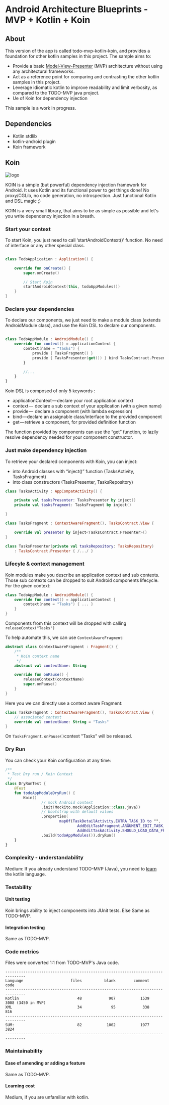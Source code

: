 # Android Architecture Blueprints - MVP + Kotlin + Koin

## About

This version of the app is called todo-mvp-kotlin-koin, and provides a foundation for other kotlin samples in this project. The sample aims to:

* Provide a basic [Model-View-Presenter](https://en.wikipedia.org/wiki/Model%E2%80%93view%E2%80%93presenter) (MVP) architecture without using any architectural frameworks.
* Act as a reference point for comparing and contrasting the other kotlin samples in this project.
* Leverage idiomatic kotlin to improve readability and limit verbosity, as compared to the TODO-MVP java project.
* Ue of Koin for dependency injection

This sample is a work in progress.

## Dependencies
*  Kotlin stdlib
*  kotlin-android plugin
*  Koin framework

## Koin

![logo](https://github.com/Ekito/koin/blob/master/img/insert_koin_android_logo.jpg)

KOIN is a simple (but powerful) dependency injection framework for Android. It uses Kotlin and its functional power to get things done! No proxy/CGLib, no code generation, no introspection. Just functional Kotlin and DSL magic ;)

KOIN is a very small library, that aims to be as simple as possible and let's you write dependency injection in a breath.

### Start your context

To start Koin, you just need to call ‘startAndroidContext()’ function. No need of interface or any other special class. 

```kotlin

class TodoApplication : Application() {

    override fun onCreate() {
        super.onCreate()

        // Start Koin
        startAndroidContext(this, todoAppModules())
    }
}

```

### Declare your dependencies

To declare our components, we just need to make a module class (extends AndroidModule class), and use the Koin DSL to declare our components.

```kotlin

class TodoAppModule : AndroidModule() {
    override fun context() = applicationContext {
        context(name = "Tasks") {
            provide { TasksFragment() }
            provide { TasksPresenter(get()) } bind TasksContract.Presenter::class
        }

        //...
    }
}

```

Koin DSL is composed of only 5 keywords :

* applicationContext — declare your root application context
* context —  declare a sub context of your application (with a given name)
* provide —  declare a component (with lambda expression)
* bind — declare an assignable class/interface to the provided component
* get — retrieve a component, for provided definition function

The function provided by components can use the “get” function, to lazily resolve dependency needed for your component constructor.

### Just make dependency injection

To retrieve your declared components with Koin, you can inject: 

* into Android classes with “inject()” function (TasksActivity, TasksFragment) 
* into class constructors (TasksPresenter, TasksRepository)

```kotlin
class TasksActivity : AppCompatActivity() {

    private val tasksPresenter: TasksPresenter by inject()
    private val tasksFragment: TasksFragment by inject()

}
```

```kotlin
class TasksFragment : ContextAwareFragment(), TasksContract.View {

    override val presenter by inject<TasksContract.Presenter>()
}

```

```kotlin
class TasksPresenter(private val tasksRepository: TasksRepository)
    : TasksContract.Presenter { /.../ }
```

### Lifecyle & context management

Koin modules make you describe an application context and sub contexts. Those sub contexts can be dropped to suit Android components lifecycle. For the given context:

```kotlin
class TodoAppModule : AndroidModule() {
    override fun context() = applicationContext {
        context(name = "Tasks") { ... }
    }
}
```

Components from this context will be dropped with calling `releaseContex("Tasks")`

To help automate this, we can use `ContextAwareFragment`:

```kotlin
abstract class ContextAwareFragment : Fragment() {
    /**
     * Koin context name
     */
    abstract val contextName: String

    override fun onPause() {
        releaseContext(contextName)
        super.onPause()
    }
}
```

Here you we can directly use a context aware Fragment:

```Kotlin
class TasksFragment : ContextAwareFragment(), TasksContract.View {
    // associated context
    override val contextName: String = "Tasks"
}
```

On `TasksFragment.onPause()`context "Tasks" will be released.


### Dry Run

You can check your Koin configuration at any time:

```kotlin
/**
 * Test Dry run / Koin Context
 */
class DryRunTest {
    @Test
    fun todoAppModuleDryRun() {
        Koin()
                // mock Android context
                .init(Mockito.mock(Application::class.java))
                // bootstrap with default values
                .properties(
                        mapOf(TaskDetailActivity.EXTRA_TASK_ID to "",
                                AddEditTaskFragment.ARGUMENT_EDIT_TASK_ID to "",
                                AddEditTaskActivity.SHOULD_LOAD_DATA_FROM_REPO_KEY to false))
                .build(todoAppModules()).dryRun()
    }
}
```


### Complexity - understandability

Medium: If you already understand TODO-MVP (Java), you need to [learn](http://kotlinlang.org/docs/reference/) the kotlin language.

### Testability

#### Unit testing

Koin brings ability to inject components into JUnit tests.
Else Same as TODO-MVP.

#### Integration testing

Same as TODO-MVP.

### Code metrics

Files were converted 1:1 from TODO-MVP's Java code.

```
-------------------------------------------------------------------------------
Language                     files          blank        comment           code
-------------------------------------------------------------------------------
Kotlin                          48            907           1539           3008 (3450 in MVP)
XML                             34             95            338            816
-------------------------------------------------------------------------------
SUM:                            82           1002           1977           3824
-------------------------------------------------------------------------------
```
### Maintainability

#### Ease of amending or adding a feature

Same as TODO-MVP.

#### Learning cost

Medium, if you are unfamiliar with kotlin.
